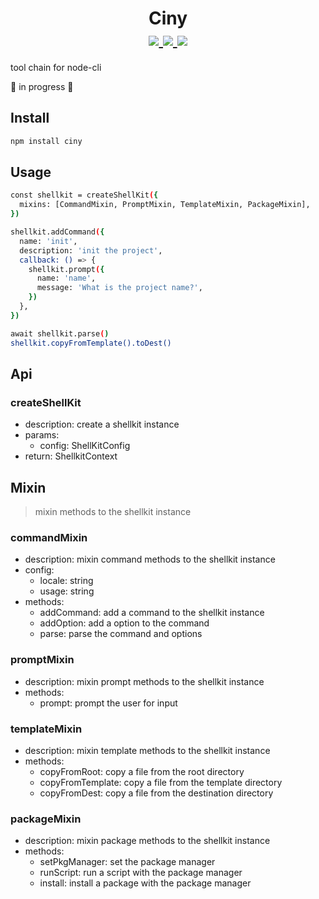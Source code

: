 <h1 align="center">
Ciny
<br>
<a href="https://npm.im/shell-kit">
  <img src="https://badgen.net/npm/v/shell-kit">
</a>
<a href="https://npm.im/shell-kit">
  <img src="https://badgen.net/github/stars/hcl-z/shell-kit">
</a>
<a href="https://npm.im/shell-kit">
  <img src="https://badgen.net/npm/license/shell-kit">
</a>
</h1>

><p align="center">
tool chain for node-cli 
</p>
🚧 in progress 🚧

## Install

```sh
npm install ciny
```

## Usage

```sh
const shellkit = createShellKit({
  mixins: [CommandMixin, PromptMixin, TemplateMixin, PackageMixin],
})

shellkit.addCommand({
  name: 'init',
  description: 'init the project',
  callback: () => {
    shellkit.prompt({
      name: 'name',
      message: 'What is the project name?',
    })
  },
})

await shellkit.parse()
shellkit.copyFromTemplate().toDest()

```

## Api
### createShellKit

- description: create a shellkit instance
- params:
  - config: ShellKitConfig
- return: ShellkitContext

## Mixin
> mixin methods to the shellkit instance

### commandMixin
- description: mixin command methods to the shellkit instance
- config:
  - locale: string
  - usage: string
- methods:
  - addCommand: add a command to the shellkit instance
  - addOption: add a option to the command
  - parse: parse the command and options

### promptMixin

- description: mixin prompt methods to the shellkit instance
- methods:
  - prompt: prompt the user for input

### templateMixin

- description: mixin template methods to the shellkit instance
- methods:
  - copyFromRoot: copy a file from the root directory
  - copyFromTemplate: copy a file from the template directory
  - copyFromDest: copy a file from the destination directory

### packageMixin

- description: mixin package methods to the shellkit instance
- methods:
  - setPkgManager: set the package manager
  - runScript: run a script with the package manager
  - install: install a package with the package manager

